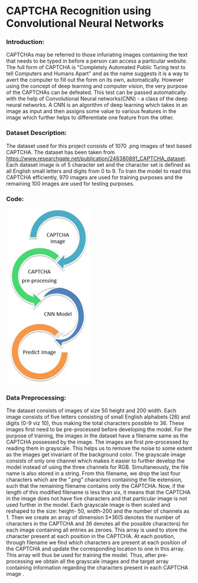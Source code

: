# CAPTCHA Recognition using Convolutional Neural Networks

### Introduction:
CAPTCHAs may be referred to those infuriating images containing the text that needs to be typed in before a person can access a particular website. The full form of CAPTCHA is "Completely Automated Public Turing test to tell Computers and Humans Apart" and as the name suggests it is a way to avert the computer to fill out the form on its own, automatically. However using the concept of deep learning and computer vision, the very purpose of the CAPTCHAs can be defeated. This test can be passed automatically with the help of Convolutional Neural networks(CNN) - a class of the deep neural networks. A CNN is an algorithm of deep learning which takes in an image as input and then assigns some value to various features in the image which further helps to differentiate one feature from the other.

### Dataset Description:
The dataset used for this project consists of 1070 .png images of text based CAPTCHA. The dataset has been taken from https://www.researchgate.net/publication/248380891_CAPTCHA_dataset. Each dataset image is of 5 character set and the character set is defined as all English small letters and digits from 0 to 9. To train the model to read this CAPTCHA efficiently, 970 images are used for training purposes and the remaining 100 images are used for testing purposes. 

### Code:
![Workflow](/Images/Workflow.jpg)

### Data Preprocessing:
The dataset consists of images of size 50 height and 200 width. Each image consists of five letters consisting of small English alphabets (26) and digits (0-9 viz 10), thus making the total characters possible to 36. These images first need to be pre-processed before developing the model. For the purpose of training, the images in the dataset have a filename same as the CAPTCHA possessed by the image.
The images are first pre-processed by reading them in grayscale. This helps us to remove the noise to some extent as the images get invariant of the background color. The grayscale image consists of only one channel which makes it easier to further develop the model instead of using the three channels for RGB. Simultaneously, the file name is also stored in a string. From this filename, we drop the last four characters which are the “.png” characters containing the file extension, such that the remaining filename contains only the CAPTCHA. Now, if the length of this modified filename is less than six, it means that the CAPTCHA in the image does not have five characters and that particular image is not used further in the model.
Each grayscale image is then scaled and reshaped to the size: height- 50, width-200 and the number of channels as 1. Then we create an array of dimension 5*36(5 denotes the number of characters in the CAPTCHA and 36 denotes all the possible characters) for each image containing all entries as zeroes. This array is used to store the character present at each position in the CAPTCHA. At each position, through filename we find which characters are present at each position of the CAPTCHA and update the corresponding location to one in this array. This array will thus be used for training the model.
Thus, after pre-processing we obtain all the grayscale images and the target array containing information regarding the characters present in each CAPTCHA image
.

